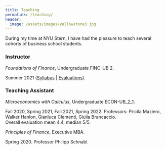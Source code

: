 ```yaml
---
title: Teaching
permalink: /teaching/
header:
  image: /assets/images/yellowstone3.jpg
---
```


During my time at NYU Stern, I have had the pleasure to teach several cohorts of business school students. 

### Instructor

*Foundations of Finance*, Undergraduate FINC-UB 2.

Summer 2021 ([Syllabus]({{site.url}}/assets/docs/teaching/syllabus_foundations_summer2021_may25.pdf) | [Evaluations]({{site.url}}/assets/docs/teaching/evaluations_fof_summary_2021.pdf)).


### Teaching Assistant


*Microeconomics with Calculus*, Undergraduate ECON-UB_2_1.

Fall 2020, Spring 2021, Fall 2021, Spring 2022. Professors: Pricila Maziero, Walker Hanlon, Gianluca Clementi, Giulia Brancaccio. <br>
Overall evaluation mean 4.4, median 5/5.

*Principles of Finance*, Executive MBA.

Spring 2020. Professor Philipp Schnabl.